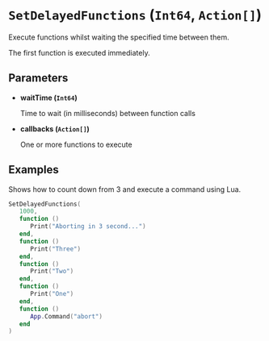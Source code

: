 # `SetDelayedFunctions` (`Int64`, `Action[]`)


Execute functions whilst waiting the specified time between them.

The first function is executed immediately.


## Parameters

* **waitTime (`Int64`)** 

	Time to wait (in milliseconds) between function calls

* **callbacks (`Action[]`)** 

	One or more functions to execute


## Examples

Shows how to count down from 3 and execute a command using Lua.

```lua
SetDelayedFunctions(
   1000,
   function ()
      Print("Aborting in 3 second...")
   end,
   function ()
      Print("Three")
   end,
   function ()
      Print("Two")
   end,
   function ()
      Print("One")
   end,
   function ()
      App.Command("abort")
   end
)
```